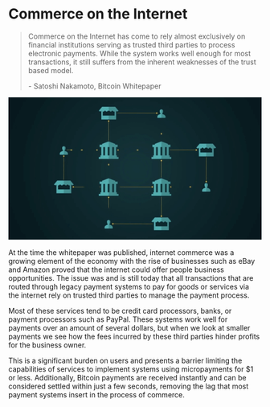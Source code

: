 # Commerce on the Internet

> Commerce on the Internet has come to rely almost exclusively on financial institutions serving as trusted third parties to process electronic payments. While the system works well enough for most transactions, it still suffers from the inherent weaknesses of the trust based model.
>
> \- Satoshi Nakamoto, Bitcoin Whitepaper

![](<../.gitbook/assets/Theory - Introduction - Commerce on the Internet.gif>)

At the time the whitepaper was published, internet commerce was a growing element of the economy with the rise of businesses such as eBay and Amazon proved that the internet could offer people business opportunities. The issue was and is still today that all transactions that are routed through legacy payment systems to pay for goods or services via the internet rely on trusted third parties to manage the payment process.

Most of these services tend to be credit card processors, banks, or payment processors such as PayPal. These systems work well for payments over an amount of several dollars, but when we look at smaller payments we see how the fees incurred by these third parties hinder profits for the business owner.

This is a significant burden on users and presents a barrier limiting the capabilities of services to implement systems using micropayments for $1 or less. Additionally, Bitcoin payments are received instantly and can be considered settled within just a few seconds, removing the lag that most payment systems insert in the process of commerce.
